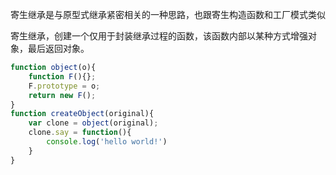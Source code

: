 寄生继承是与原型式继承紧密相关的一种思路，也跟寄生构造函数和工厂模式类似

寄生继承，创建一个仅用于封装继承过程的函数，该函数内部以某种方式增强对象，最后返回对象。

```javascript
function object(o){
    function F(){};
    F.prototype = o;
    return new F();
}
function createObject(original){
    var clone = object(original);
    clone.say = function(){
        console.log('hello world!')
    }
}
```
